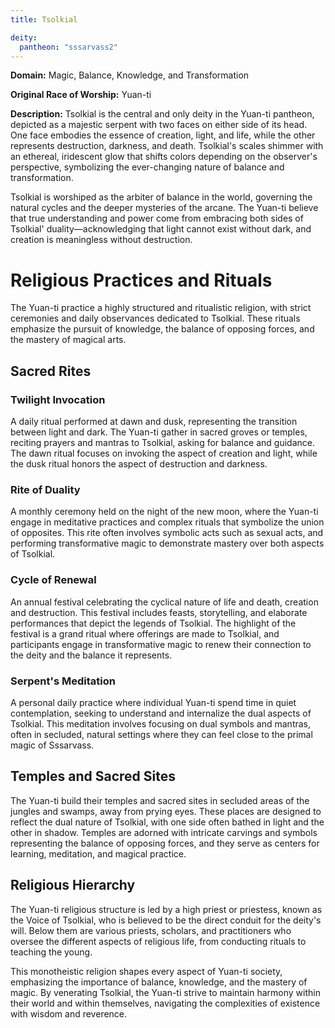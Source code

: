 ```yaml
---
title: Tsolkial

deity: 
  pantheon: "sssarvass2"
---
```


**Domain:** Magic, Balance, Knowledge, and Transformation

**Original Race of Worship:** Yuan-ti

**Description:** Tsolkial is the central and only deity in the Yuan-ti pantheon, depicted as a majestic serpent with two faces on either side of its head. One face embodies the essence of creation, light, and life, while the other represents destruction, darkness, and death. Tsolkial's scales shimmer with an ethereal, iridescent glow that shifts colors depending on the observer's perspective, symbolizing the ever-changing nature of balance and transformation.

<!--more-->

Tsolkial is worshiped as the arbiter of balance in the world, governing the natural cycles and the deeper mysteries of the arcane. The Yuan-ti believe that true understanding and power come from embracing both sides of Tsolkial' duality—acknowledging that light cannot exist without dark, and creation is meaningless without destruction.

# Religious Practices and Rituals
The Yuan-ti practice a highly structured and ritualistic religion, with strict ceremonies and daily observances dedicated to Tsolkial. These rituals emphasize the pursuit of knowledge, the balance of opposing forces, and the mastery of magical arts.

## Sacred Rites

### Twilight Invocation
A daily ritual performed at dawn and dusk, representing the transition between light and dark. The Yuan-ti gather in sacred groves or temples, reciting prayers and mantras to Tsolkial, asking for balance and guidance. The dawn ritual focuses on invoking the aspect of creation and light, while the dusk ritual honors the aspect of destruction and darkness.

### Rite of Duality
A monthly ceremony held on the night of the new moon, where the Yuan-ti engage in meditative practices and complex rituals that symbolize the union of opposites. This rite often involves symbolic acts such as sexual acts, and performing transformative magic to demonstrate mastery over both aspects of Tsolkial.

### Cycle of Renewal
An annual festival celebrating the cyclical nature of life and death, creation and destruction. This festival includes feasts, storytelling, and elaborate performances that depict the legends of Tsolkial. The highlight of the festival is a grand ritual where offerings are made to Tsolkial, and participants engage in transformative magic to renew their connection to the deity and the balance it represents.

### Serpent's Meditation
A personal daily practice where individual Yuan-ti spend time in quiet contemplation, seeking to understand and internalize the dual aspects of Tsolkial. This meditation involves focusing on dual symbols and mantras, often in secluded, natural settings where they can feel close to the primal magic of Sssarvass.

## Temples and Sacred Sites
The Yuan-ti build their temples and sacred sites in secluded areas of the jungles and swamps, away from prying eyes. These places are designed to reflect the dual nature of Tsolkial, with one side often bathed in light and the other in shadow. Temples are adorned with intricate carvings and symbols representing the balance of opposing forces, and they serve as centers for learning, meditation, and magical practice.

## Religious Hierarchy
The Yuan-ti religious structure is led by a high priest or priestess, known as the Voice of Tsolkial, who is believed to be the direct conduit for the deity's will. Below them are various priests, scholars, and practitioners who oversee the different aspects of religious life, from conducting rituals to teaching the young.

This monotheistic religion shapes every aspect of Yuan-ti society, emphasizing the importance of balance, knowledge, and the mastery of magic. By venerating Tsolkial, the Yuan-ti strive to maintain harmony within their world and within themselves, navigating the complexities of existence with wisdom and reverence.